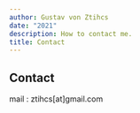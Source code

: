 ```yaml
---
author: Gustav von Ztihcs
date: "2021"
description: How to contact me.
title: Contact
---
```


## Contact

mail : ztihcs[at]gmail.com
